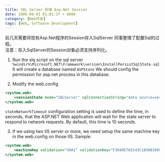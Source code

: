 ```yaml
---
title: SQL Server 存储 Asp.Net Session
date: 2006-09-01 01:01:37 + 0080
category: [Web开发]
tags: [Web, Software Development]
---
```


前几天需要将现有Asp.Net程序的Session存入SqlServer 同事整理了配置Sql的过程。  
注意：存入SqlServer的Session对象必须支持序列化。  

1) Run the slq script on the sql server
`%windir%\Microsoft.NET\Framework\version\InstallPersistSqlState.sql`  
It will create a database named `ASPState` We should config the permission for asp.net process in this database.  

2) Modify the web.config
```xml
<system.web>  
    <sessionState mode="SQLServer" sqlConnectionString="data source=servername;user id=uid;password=pwd" cookieless="false" timeout="30" stateNetworkTimeout="20"/>  
</system.web>  
```
 `stateNetworkTimeout` configuration setting is used to define the time, in seconds, that the ASP.NET Web application will wait for the state server to respond to network requests. By default, this time is 10 seconds. 

3) If we using two IIS server or more, we need setup the same machine key in the web.config on those IIS. Sample:
```xml
<system.web>  
    <machineKey validation="SHA1" validationKey="F3690E7A3143C185AB1089616A8B4D81FD55DD7A69EEAA3B32A6AE813ECEECD28DEA66A23BEE42193729BD48595EBAFE2C2E765BE77E006330BC3B1392D7C73F" />  
</system.web>  
```

